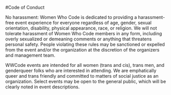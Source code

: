 #Code of Conduct 

No harassment: Women Who Code is dedicated to providing a harassment-free event experience for everyone regardless of age, gender, sexual orientation, disability, physical appearance, race, or religion. We will not tolerate harassment of Women Who Code members in any form, including overly sexualized or demeaning comments or anything that threatens personal safety. People violating these rules may be sanctioned or expelled from the event and/or the organization at the discretion of the organizers and management team.

WWCode events are intended for all women (trans and cis), trans men, and genderqueer folks who are interested in attending. We are emphatically queer and trans friendly and committed to matters of social justice as an organization. Select events may be open to the general public, which will be clearly noted in event descriptions. 
